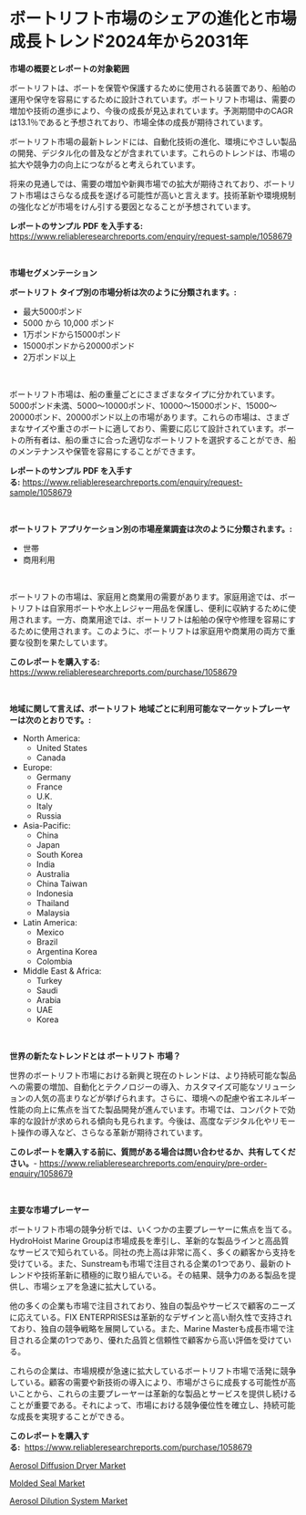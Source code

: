 <p><h1>ボートリフト市場のシェアの進化と市場成長トレンド2024年から2031年</h1></p><p><strong>市場の概要とレポートの対象範囲</strong></p>
<p><p>ボートリフトは、ボートを保管や保護するために使用される装置であり、船舶の運用や保守を容易にするために設計されています。ボートリフト市場は、需要の増加や技術の進歩により、今後の成長が見込まれています。予測期間中のCAGRは13.1％であると予想されており、市場全体の成長が期待されています。</p><p>ボートリフト市場の最新トレンドには、自動化技術の進化、環境にやさしい製品の開発、デジタル化の普及などが含まれています。これらのトレンドは、市場の拡大や競争力の向上につながると考えられています。</p><p>将来の見通しでは、需要の増加や新興市場での拡大が期待されており、ボートリフト市場はさらなる成長を遂げる可能性が高いと言えます。技術革新や環境規制の強化などが市場をけん引する要因となることが予想されています。</p></p>
<p><strong>レポートのサンプル PDF を入手する:</strong> <a href="https://www.reliableresearchreports.com/enquiry/request-sample/1058679">https://www.reliableresearchreports.com/enquiry/request-sample/1058679</a></p>
<p>&nbsp;</p>
<p><strong>市場セグメンテーション</strong></p>
<p><strong>ボートリフト タイプ別の市場分析は次のように分類されます。:</strong></p>
<p><ul><li>最大5000ポンド</li><li>5000 から 10,000 ポンド</li><li>1万ポンドから15000ポンド</li><li>15000ポンドから20000ポンド</li><li>2万ポンド以上</li></ul></p>
<p>&nbsp;</p>
<p><p>ボートリフト市場は、船の重量ごとにさまざまなタイプに分かれています。5000ポンド未満、5000〜10000ポンド、10000〜15000ポンド、15000〜20000ポンド、20000ポンド以上の市場があります。これらの市場は、さまざまなサイズや重さのボートに適しており、需要に応じて設計されています。ボートの所有者は、船の重さに合った適切なボートリフトを選択することができ、船のメンテナンスや保管を容易にすることができます。</p></p>
<p><strong>レポートのサンプル PDF を入手する:</strong>&nbsp;<a href="https://www.reliableresearchreports.com/enquiry/request-sample/1058679">https://www.reliableresearchreports.com/enquiry/request-sample/1058679</a></p>
<p>&nbsp;</p>
<p><strong> ボートリフト アプリケーション別の市場産業調査は次のように分類されます。:</strong></p>
<p><ul><li>世帯</li><li>商用利用</li></ul></p>
<p>&nbsp;</p>
<p><p>ボートリフトの市場は、家庭用と商業用の需要があります。家庭用途では、ボートリフトは自家用ボートや水上レジャー用品を保護し、便利に収納するために使用されます。一方、商業用途では、ボートリフトは船舶の保守や修理を容易にするために使用されます。このように、ボートリフトは家庭用や商業用の両方で重要な役割を果たしています。</p></p>
<p><strong>このレポートを購入する:</strong>&nbsp; <a href="https://www.reliableresearchreports.com/purchase/1058679">https://www.reliableresearchreports.com/purchase/1058679</a></p>
<p>&nbsp;</p>
<p><strong>地域に関して言えば、ボートリフト 地域ごとに利用可能なマーケットプレーヤーは次のとおりです。:</strong></p>
<p><ul>
    <li>
        North America:
        <ul>
            <li>United States</li>
            <li>Canada</li>
        </ul>
    </li>
    <li>
        Europe:
        <ul>
            <li>Germany</li>
            <li>France</li>
            <li>U.K.</li>
            <li>Italy</li>
            <li>Russia</li>
        </ul>
    </li>
    <li>
        Asia-Pacific:
        <ul>
            <li>China</li>
            <li>Japan</li>
            <li>South Korea</li>
            <li>India</li>
            <li>Australia</li>
            <li>China Taiwan</li>
            <li>Indonesia</li>
            <li>Thailand</li>
            <li>Malaysia</li>
        </ul>
    </li>
    <li>
        Latin America:
        <ul>
            <li>Mexico</li>
            <li>Brazil</li>
            <li>Argentina Korea</li>
            <li>Colombia</li>
        </ul>
    </li>
    <li>
        Middle East & Africa:
        <ul>
            <li>Turkey</li>
            <li>Saudi</li>
            <li>Arabia</li>
            <li>UAE</li>
            <li>Korea</li>
        </ul>
    </li>
    </ul></p>
<p>&nbsp;</p>
<p><strong>世界の新たなトレンドとは ボートリフト 市場？</strong></p>
<p><p>世界のボートリフト市場における新興と現在のトレンドは、より持続可能な製品への需要の増加、自動化とテクノロジーの導入、カスタマイズ可能なソリューションの人気の高まりなどが挙げられます。さらに、環境への配慮や省エネルギー性能の向上に焦点を当てた製品開発が進んでいます。市場では、コンパクトで効率的な設計が求められる傾向も見られます。今後は、高度なデジタル化やリモート操作の導入など、さらなる革新が期待されています。</p></p>
<p><strong>このレポートを購入する前に、質問がある場合は問い合わせるか、共有してください。</strong>- <a href="https://www.reliableresearchreports.com/enquiry/pre-order-enquiry/1058679">https://www.reliableresearchreports.com/enquiry/pre-order-enquiry/1058679</a></p>
<p>&nbsp;</p>
<p><strong>主要な市場プレーヤー</strong></p>
<p><p>ボートリフト市場の競争分析では、いくつかの主要プレーヤーに焦点を当てる。HydroHoist Marine Groupは市場成長を牽引し、革新的な製品ラインと高品質なサービスで知られている。同社の売上高は非常に高く、多くの顧客から支持を受けている。また、Sunstreamも市場で注目される企業の1つであり、最新のトレンドや技術革新に積極的に取り組んでいる。その結果、競争力のある製品を提供し、市場シェアを急速に拡大している。</p><p>他の多くの企業も市場で注目されており、独自の製品やサービスで顧客のニーズに応えている。FIX ENTERPRISESは革新的なデザインと高い耐久性で支持されており、独自の競争戦略を展開している。また、Marine Masterも成長市場で注目される企業の1つであり、優れた品質と信頼性で顧客から高い評価を受けている。</p><p>これらの企業は、市場規模が急速に拡大しているボートリフト市場で活発に競争している。顧客の需要や新技術の導入により、市場がさらに成長する可能性が高いことから、これらの主要プレーヤーは革新的な製品とサービスを提供し続けることが重要である。それによって、市場における競争優位性を確立し、持続可能な成長を実現することができる。</p></p>
<p><strong>このレポートを購入する:</strong>&nbsp;&nbsp;<a href="https://www.reliableresearchreports.com/purchase/1058679">https://www.reliableresearchreports.com/purchase/1058679</a></p>
<p><p><a href="https://view.publitas.com/reportprime-1/aerosol-diffusion-dryer-market-size-evaluating-its-market-trends-growth-and-projections-2023-2030/">Aerosol Diffusion Dryer Market</a></p><p><a href="https://github.com/Glendatilghmankmgz0rbhwpy/Market-Research-Report-List-1/blob/main/molded-seal-market.md">Molded Seal Market</a></p><p><a href="https://view.publitas.com/reportprime-1/aerosol-dilution-system-market-research-report-forecasted-for-period-from-2023-2030-by-market-type-market-application-and-region/">Aerosol Dilution System Market</a></p></p>